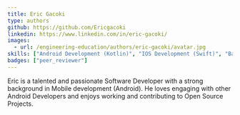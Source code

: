 ```yaml
---
title: Eric Gacoki
type: authors
github: https://github.com/Ericgacoki
linkedin: https://www.linkedin.com/in/eric-gacoki/
images:
  - url: /engineering-education/authors/eric-gacoki/avatar.jpg
skills: ["Android Development (Kotlin)", "IOS Development (Swift)", "Backend Development (Node.js)"]
badges: ["peer_reviewer"]
---
```

Eric is a talented and passionate Software Developer with a strong background in Mobile development (Android). He loves engaging with other Android Developers and enjoys working and contributing to Open Source Projects.
